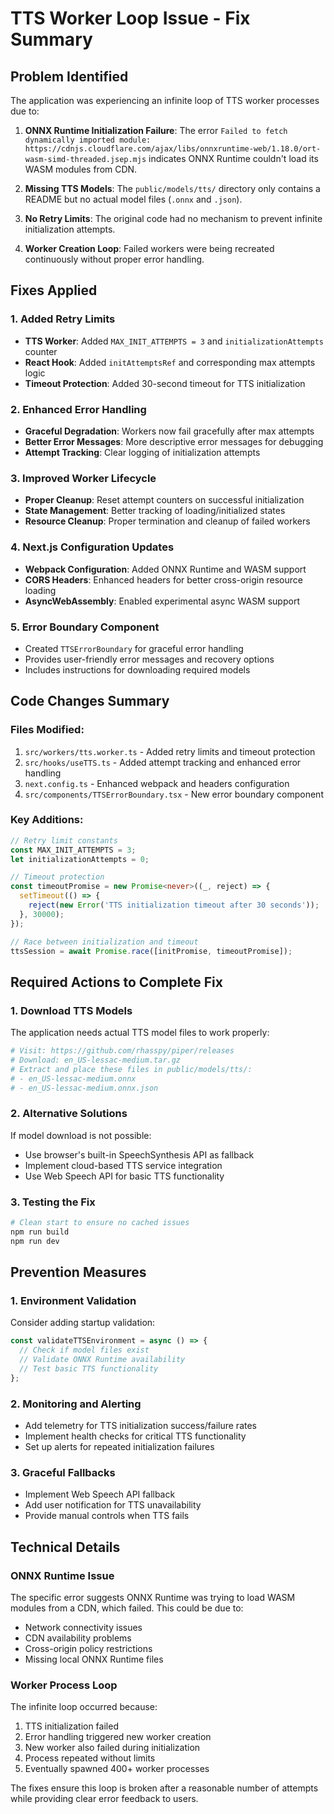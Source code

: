# TTS Worker Loop Issue - Fix Summary

## Problem Identified

The application was experiencing an infinite loop of TTS worker processes due to:

1. **ONNX Runtime Initialization Failure**: The error `Failed to fetch dynamically imported module: https://cdnjs.cloudflare.com/ajax/libs/onnxruntime-web/1.18.0/ort-wasm-simd-threaded.jsep.mjs` indicates ONNX Runtime couldn't load its WASM modules from CDN.

2. **Missing TTS Models**: The `public/models/tts/` directory only contains a README but no actual model files (`.onnx` and `.json`).

3. **No Retry Limits**: The original code had no mechanism to prevent infinite initialization attempts.

4. **Worker Creation Loop**: Failed workers were being recreated continuously without proper error handling.

## Fixes Applied

### 1. Added Retry Limits
- **TTS Worker**: Added `MAX_INIT_ATTEMPTS = 3` and `initializationAttempts` counter
- **React Hook**: Added `initAttemptsRef` and corresponding max attempts logic
- **Timeout Protection**: Added 30-second timeout for TTS initialization

### 2. Enhanced Error Handling
- **Graceful Degradation**: Workers now fail gracefully after max attempts
- **Better Error Messages**: More descriptive error messages for debugging
- **Attempt Tracking**: Clear logging of initialization attempts

### 3. Improved Worker Lifecycle
- **Proper Cleanup**: Reset attempt counters on successful initialization
- **State Management**: Better tracking of loading/initialized states
- **Resource Cleanup**: Proper termination and cleanup of failed workers

### 4. Next.js Configuration Updates
- **Webpack Configuration**: Added ONNX Runtime and WASM support
- **CORS Headers**: Enhanced headers for better cross-origin resource loading
- **AsyncWebAssembly**: Enabled experimental async WASM support

### 5. Error Boundary Component
- Created `TTSErrorBoundary` for graceful error handling
- Provides user-friendly error messages and recovery options
- Includes instructions for downloading required models

## Code Changes Summary

### Files Modified:
1. `src/workers/tts.worker.ts` - Added retry limits and timeout protection
2. `src/hooks/useTTS.ts` - Added attempt tracking and enhanced error handling
3. `next.config.ts` - Enhanced webpack and headers configuration
4. `src/components/TTSErrorBoundary.tsx` - New error boundary component

### Key Additions:
```typescript
// Retry limit constants
const MAX_INIT_ATTEMPTS = 3;
let initializationAttempts = 0;

// Timeout protection
const timeoutPromise = new Promise<never>((_, reject) => {
  setTimeout(() => {
    reject(new Error('TTS initialization timeout after 30 seconds'));
  }, 30000);
});

// Race between initialization and timeout
ttsSession = await Promise.race([initPromise, timeoutPromise]);
```

## Required Actions to Complete Fix

### 1. Download TTS Models
The application needs actual TTS model files to work properly:

```bash
# Visit: https://github.com/rhasspy/piper/releases
# Download: en_US-lessac-medium.tar.gz
# Extract and place these files in public/models/tts/:
# - en_US-lessac-medium.onnx
# - en_US-lessac-medium.onnx.json
```

### 2. Alternative Solutions
If model download is not possible:
- Use browser's built-in SpeechSynthesis API as fallback
- Implement cloud-based TTS service integration
- Use Web Speech API for basic TTS functionality

### 3. Testing the Fix
```bash
# Clean start to ensure no cached issues
npm run build
npm run dev
```

## Prevention Measures

### 1. Environment Validation
Consider adding startup validation:
```typescript
const validateTTSEnvironment = async () => {
  // Check if model files exist
  // Validate ONNX Runtime availability
  // Test basic TTS functionality
};
```

### 2. Monitoring and Alerting
- Add telemetry for TTS initialization success/failure rates
- Implement health checks for critical TTS functionality
- Set up alerts for repeated initialization failures

### 3. Graceful Fallbacks
- Implement Web Speech API fallback
- Add user notification for TTS unavailability
- Provide manual controls when TTS fails

## Technical Details

### ONNX Runtime Issue
The specific error suggests ONNX Runtime was trying to load WASM modules from a CDN, which failed. This could be due to:
- Network connectivity issues
- CDN availability problems
- Cross-origin policy restrictions
- Missing local ONNX Runtime files

### Worker Process Loop
The infinite loop occurred because:
1. TTS initialization failed
2. Error handling triggered new worker creation
3. New worker also failed during initialization
4. Process repeated without limits
5. Eventually spawned 400+ worker processes

The fixes ensure this loop is broken after a reasonable number of attempts while providing clear error feedback to users.
